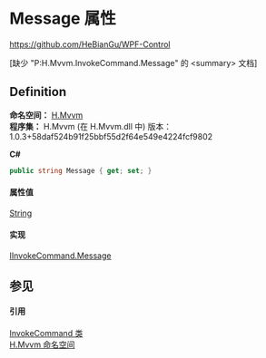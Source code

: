 # Message 属性
https://github.com/HeBianGu/WPF-Control

\[缺少 "P:H.Mvvm.InvokeCommand.Message" 的 &lt;summary&gt; 文档\]



## Definition
**命名空间：** <a href="2171cdff-f9c4-6682-6b3e-a29f9cee4c25">H.Mvvm</a>  
**程序集：** H.Mvvm (在 H.Mvvm.dll 中) 版本：1.0.3+58daf524b91f25bbf55d2f64e549e4224fcf9802

**C#**
``` C#
public string Message { get; set; }
```



#### 属性值
<a href="https://learn.microsoft.com/dotnet/api/system.string" target="_blank" rel="noopener noreferrer">String</a>

#### 实现
<a href="313944a1-5be6-cd1f-b520-451850c7f449">IInvokeCommand.Message</a>  


## 参见


#### 引用
<a href="d8129c92-d79d-8a1e-c8ce-f574c37ecc56">InvokeCommand 类</a>  
<a href="2171cdff-f9c4-6682-6b3e-a29f9cee4c25">H.Mvvm 命名空间</a>  
